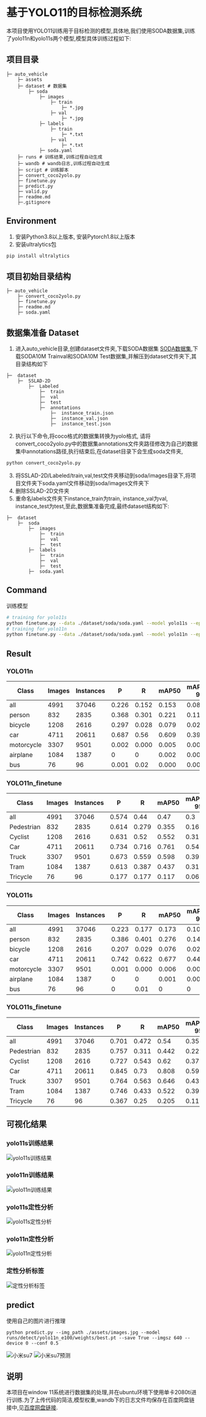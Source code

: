 # 基于YOLO11的目标检测系统
本项目使用YOLO11训练用于目标检测的模型,具体地,我们使用SODA数据集,训练了yolo11n和yolo11s两个模型,模型具体训练过程如下:

## 项目目录
```angular2html
├─ auto_vehicle
    ├─ assets
    ├─ dataset # 数据集
        ├─ soda
            ├─ images
                ├─ train
                    ├─ *.jpg
                ├─ val
                    ├─ *.jpg
            ├─ labels
                ├─ train
                    ├─ *.txt
                ├─ val
                    ├─ *.txt
            ├─ soda.yaml
    ├─ runs # 训练结果,训练过程自动生成
    ├─ wandb # wandb日志,训练过程自动生成
    ├─ script # 训练脚本
    ├─ convert_coco2yolo.py
    ├─ finetune.py
    ├─ predict.py
    ├─ valid.py
    ├─ readme.md
    ├─.gitignore
```

## Environment
1. 安装Python3.8以上版本, 安装Pytorch1.8以上版本
2. 安装ultralytics包
```bash
pip install ultralytics
```

[//]: # (Pip install the ultralytics package including all requirements in a Python>=3.8 environment with PyTorch>=1.8.)
[//]: # (Then isntall the ultralytics package with the following command:)

## 项目初始目录结构
```angular2html
├─ auto_vehicle
    ├─ convert_coco2yolo.py
    ├─ finetune.py
    ├─ readme.md
    ├─ soda.yaml
```

## 数据集准备 Dataset
1. 进入auto_vehicle目录,创建dataset文件夹,下载SODA数据集 [SODA数据集](https://soda-2d.github.io/download.html),下载SODA10M Trainval和SODA10M Test数据集,并解压到dataset文件夹下,其目录结构如下
```angular2html
├─  dataset
    ├─  SSLAD-2D
        ├─  Labeled
            ├─  train
            ├─  val
            ├─  test
            ├─  annotations
                ├─  instance_train.json
                ├─  instance_val.json
                ├─  instance_test.json
```
2. 执行以下命令,将coco格式的数据集转换为yolo格式, 请将convert_coco2yolo.py中的数据集annotations文件夹路径修改为自己的数据集中annotations路径,执行结束后,在dataset目录下会生成soda文件夹,
```bash
python convert_coco2yolo.py
```
3. 将SSLAD-2D/Labeled/train,val,test文件夹移动到soda/images目录下,将项目文件夹下soda.yaml文件移动到soda/images文件夹下
4. 删除SSLAD-2D文件夹
5. 重命名labels文件夹下instance_train为train, instance_val为val, instance_test为test,至此,数据集准备完成,最终dataset结构如下:
```angular2html
├─  dataset
    ├─  soda
        ├─  images
            ├─  train
            ├─  val
            ├─  test
        ├─  labels
            ├─  train
            ├─  val
            ├─  test
        ├─  soda.yaml
```

## Command
训练模型
```bash
# training for yolo11s
python finetune.py --data ./dataset/soda/soda.yaml --model yolo11s --epochs 100 --batch 32 --imgsz 640 
# training for yolo11n
python finetune.py --data ./dataset/soda/soda.yaml --model yolo11n --epochs 100 --batch 32 --imgsz 640 
```
## Result
### YOLO11n

| Class      | Images  | Instances | P     | R     | mAP50  | mAP50-95  |
|------------|---------|-----------|-------|-------|--------|-----------|
| all        | 4991    | 37046     | 0.226 | 0.152 | 0.153  | 0.089     |
| person     | 832     | 2835      | 0.368 | 0.301 | 0.221  | 0.112     |
| bicycle    | 1208    | 2616      | 0.297 | 0.028 | 0.079  | 0.026     |
| car        | 4711    | 20611     | 0.687 | 0.56  | 0.609  | 0.392     |
| motorcycle | 3307    | 9501      | 0.002 | 0.000 | 0.005  | 0.003     |
| airplane   | 1084    | 1387      | 0     | 0     | 0.002  | 0.001     |
| bus        | 76      | 96        | 0.001 | 0.02  | 0.000  | 0.000     |

### YOLO11n_finetune
| Class      | Images  | Instances | P     | R     | mAP50  | mAP50-95  |
|------------|---------|-----------|-------|-------|--------|-----------|
| all        | 4991    | 37046     | 0.574 | 0.44  | 0.47   | 0.3       |
| Pedestrian | 832     | 2835      | 0.614 | 0.279 | 0.355  | 0.164     |
| Cyclist    | 1208    | 2616      | 0.631 | 0.52  | 0.552  | 0.314     |
| Car        | 4711    | 20611     | 0.734 | 0.716 | 0.761  | 0.543     |
| Truck      | 3307    | 9501      | 0.673 | 0.559 | 0.598  | 0.397     |
| Tram       | 1084    | 1387      | 0.613 | 0.387 | 0.437  | 0.315     |
| Tricycle   | 76      | 96        | 0.177 | 0.177 | 0.117  | 0.064     |

### YOLO11s

| Class      | Images  | Instances | P     | R     | mAP50  | mAP50-95  |
|------------|---------|-----------|-------|-------|--------|-----------|
| all        | 4991    | 37046     | 0.223 | 0.177 | 0.173  | 0.103     |
| person     | 832     | 2835      | 0.386 | 0.401 | 0.276  | 0.145     |
| bicycle    | 1208    | 2616      | 0.207 | 0.029 | 0.076  | 0.023     |
| car        | 4711    | 20611     | 0.742 | 0.622 | 0.677  | 0.447     |
| motorcycle | 3307    | 9501      | 0.001 | 0.000 | 0.006  | 0.003     |
| airplane   | 1084    | 1387      | 0     | 0     | 0.001  | 0.001     |
| bus        | 76      | 96        | 0     | 0.01  | 0      | 0        |

### YOLO11s_finetune

| Class      | Images  | Instances | P     | R     | mAP50  | mAP50-95  |
|------------|---------|-----------|-------|-------|--------|-----------|
| all        | 4991    | 37046     | 0.701 | 0.472 | 0.54   | 0.356     |
| Pedestrian | 832     | 2835      | 0.757 | 0.311 | 0.442  | 0.225     |
| Cyclist    | 1208    | 2616      | 0.727 | 0.543 | 0.62   | 0.371     |
| Car        | 4711    | 20611     | 0.845 | 0.73  | 0.808  | 0.595     |
| Truck      | 3307    | 9501      | 0.764 | 0.563 | 0.646  | 0.438     |
| Tram       | 1084    | 1387      | 0.746 | 0.433 | 0.522  | 0.393     |
| Tricycle   | 76      | 96        | 0.367 | 0.25  | 0.205  | 0.116     |

## 可视化结果
### yolo11s训练结果
![yolo11s训练结果](./runs/detect/yolo11s_e100/results.png "yolo11s训练结果")
### yolo11n训练结果
![yolo11n训练结果](./runs/detect/yolo11n_e100/results.png "yolo11n训练结果")
### yolo11s定性分析
![yolo11s定性分析](./runs/detect/yolo11s_e100/val_batch0_pred.jpg "yolo11s定性分析")
### yolo11n定性分析
![yolo11n定性分析](./runs/detect/yolo11n_e100/val_batch0_pred.jpg "yolo11n定性分析")
### 定性分析标签
![定性分析标签](./runs/detect/yolo11n_e100/val_batch0_labels.jpg "定性分析标签")
## predict
使用自己的图片进行推理
```
python predict.py --img_path ./assets/images.jpg --model runs/detect/yolo11n_e100/weights/best.pt --save True --imgsz 640 --device 0 --conf 0.5
```

![小米su7](./assets/images.jpg) ![小米su7预测](./runs/detect/predict/images.jpg)

## 说明
本项目在window 11系统进行数据集的处理,并在ubuntu环境下使用单卡2080ti进行训练.为了上传代码的简洁,模型权重,wandb下的日志文件均保存在百度网盘链接中,见[百度网盘链接](www.baidu.com).